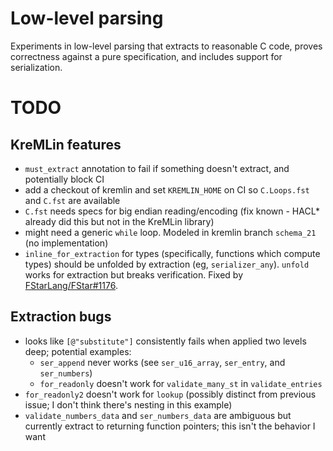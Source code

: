 # Low-level parsing

Experiments in low-level parsing that extracts to reasonable C code, proves correctness against a pure specification, and includes support for serialization.

# TODO

## KreMLin features

* `must_extract` annotation to fail if something doesn't extract, and potentially block CI
* add a checkout of kremlin and set `KREMLIN_HOME` on CI so `C.Loops.fst` and `C.fst` are available
* `C.fst` needs specs for big endian reading/encoding (fix known - HACL* already did this but not in the KreMLin library)
* might need a generic `while` loop. Modeled in kremlin branch `schema_21` (no implementation)
* `inline_for_extraction` for types (specifically, functions which compute types) should be unfolded by extraction (eg, `serializer_any`). `unfold` works for extraction but breaks verification. Fixed by [FStarLang/FStar#1176](https://github.com/FStarLang/FStar/pull/1176).

## Extraction bugs

* looks like `[@"substitute"]` consistently fails when applied two levels deep; potential examples:
   * `ser_append` never works (see `ser_u16_array`, `ser_entry`, and `ser_numbers`)
   * `for_readonly` doesn't work for `validate_many_st` in `validate_entries`
* `for_readonly2` doesn't work for `lookup` (possibly distinct from previous issue; I don't think there's nesting in this example)
* `validate_numbers_data` and `ser_numbers_data` are ambiguous but currently extract to returning function pointers; this isn't the behavior I want

